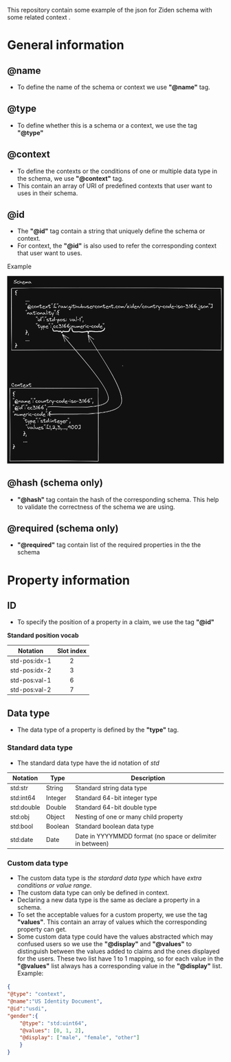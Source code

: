 This repository contain some example of the json for Ziden schema with some related context . 
# General information

## @name

- To define the name of the schema or context we use **"@name"** tag.

## @type

- To define whether this is a schema or a context, we use the tag **"@type"** 

## @context

- To define the contexts or the conditions of one or multiple data type in the schema, we use **"@context"** tag.
- This contain an array of URI of predefined contexts that user want to uses in their schema.

## @id
- The **"@id"** tag contain a string that uniquely define the schema or context.    
- For context, the **"@id"** is also used to refer the corresponding context that user want to uses.

Example 

![id-reference](./img/id-reference.png)

## @hash (schema only)

- **"@hash"** tag contain the hash of the corresponding schema. This help to validate the correctness of the schema we are using.

## @required (schema only)
- **"@required"** tag contain list of the required properties in the the schema

# Property information
## ID
- To specify the position of a property in a claim, we use the tag **"@id"**

**Standard position vocab**

| Notation       | Slot index |
| -------------- |:----------:|
| std-pos:idx-1  |     2      |
| std-pos:idx-2  |     3      |
| std-pos:val-1  |     6      |
| std-pos:val-2  |     7      |

## Data type
- The data type of a property is defined by the **"type"** tag.

### Standard data type

- The standard data type have the id notation of *std* 

| Notation   | Type    | Description                                                |
| ---------- | ------- | ---------------------------------------------------------- |
| std:str    | String  | Standard string data type                                  |
| std:int64  | Integer | Standard 64-bit integer type                               |
| std:double | Double  | Standard 64-bit double type                                |
| std:obj    | Object  | Nesting of one or many child property                      |
| std:bool   | Boolean | Standard boolean data type                                 |
| std:date   | Date    | Date in YYYYMMDD format (no space or delimiter in between) |

### Custom data type

- The custom data type is *the stardard data type* which have *extra conditions or value range*.
- The custom data type can only be defined in context.
- Declaring a new data type is the same as declare a property in a schema.
- To set the acceptable values for a custom property, we use the tag **"values"**. This contain an array of values which the corresponding property can get.
- Some custom data type could have the values abstracted which may confused users so we use the **"@display"** and **"@values"** to distinguish between the values added to claims and the ones displayed for the users. These two list have 1 to 1 mapping, so for each value in the **"@values"** list always has a corresponding value in the **"@display"** list.
Example: 
``` json
{
"@type": "context",
"@name":"US Identity Document",
"@id":"usdi",
"gender":{
	"@type": "std:uint64",
	"@values": [0, 1, 2],
	"@display": ["male", "female", "other"]
	}
}
```
